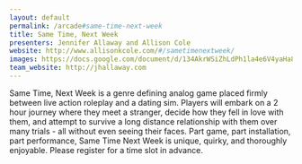 ```yaml
---
layout: default
permalink: /arcade#same-time-next-week
title: Same Time, Next Week
presenters: Jennifer Allaway and Allison Cole
website: http://www.allisonkcole.com/#/sametimenextweek/
images: https://docs.google.com/document/d/134AkrWSiZhLdPh1la4e6V4yaHa8kLSzfUKwKk590X7M/edit
team_website: http://jhallaway.com
---
```

Same Time, Next Week is a genre defining analog game placed firmly between live action roleplay and a dating sim. Players will embark on a 2 hour journey where they meet a stranger, decide how they fell in love with them, and attempt to survive a long distance relationship with them over many trials - all without even seeing their faces. Part game, part installation, part performance, Same Time Next Week is unique, quirky, and thoroughly enjoyable. Please register for a time slot in advance. 
